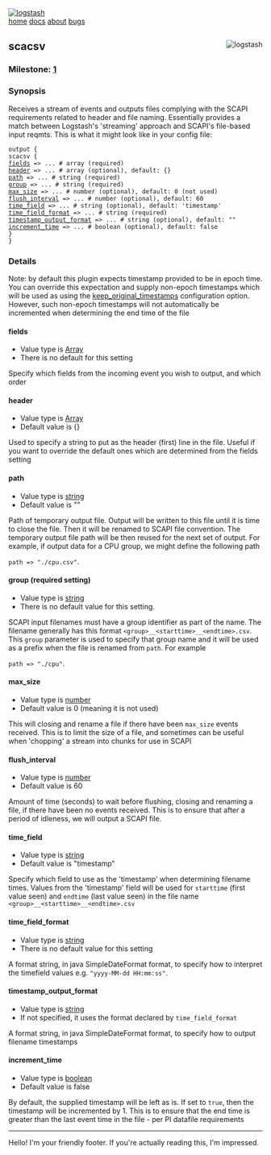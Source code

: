 <html>
<head>
<meta charset="UTF-8">
<title>logstash for SCAPI - output scacsv</title>
<link rel="stylesheet" href="http://logstash.net/style.css">
</head>
<body>
<div class="container">
<div class="header">
<a href="/"><img src="http://logstash.net/images/logo.png" alt="logstash"/></a>
<div class="nav">
<a href="http://logstash.net/">home</a>
<a href="http://logstash.net/docs/1.4.2">docs</a>
<a href="http://logstash.net/docs/1.4.2/learn">about</a>
<a href="https://github.com/elasticsearch/logstash/issues">bugs</a>
</div>
</div>
<div id="content_right">
<!--main content goes here, yo!-->
<div class="content_wrapper">
<img src="http://logstash.net/images/logstash.png" alt="logstash" class="mascot" style="float: right;"/>
<h2>scacsv</h2>
<h3>Milestone: <a href="http://logstash.net/docs/1.4.2/plugin-milestones">1</a></h3>
<h3> Synopsis </h3>
Receives a stream of events and outputs files complying with the SCAPI requirements related to header and file naming.
Essentially provides a match between Logstash's 'streaming' approach and SCAPI's file-based input reqmts.
This is what it might look like in your config file:
<pre><code>output {
scacsv {
<a href="#fields">fields</a> => ... # array (required)
<a href="#header">header</a> => ... # array (optional), default: {}
<a href="#path">path</a> => ... # string (required)
<a href="#group">group</a> => ... # string (required)
<a href="#max_size">max_size</a> => ... # number (optional), default: 0 (not used)
<a href="#flush_interval">flush_interval</a> => ... # number (optional), default: 60
<a href="#time_field">time_field</a> => ... # string (optional), default: 'timestamp'
<a href="#time_field_format">time_field_format</a> => ... # string (required)
<a href="#timestamp_output_format">timestamp_output_format</a> => ... # string (optional), default: ""
<a href="#increment_time">increment_time</a> => ... # boolean (optional), default: false
}
}
</code></pre>
<h3> Details </h3>
Note: by default this plugin expects timestamp provided to be in epoch time. You can override this expectation and supply non-epoch timestamps which will be used as using the <a href="#keep_original_timestamps">keep_original_timestamps</a> configuration option. However, such non-epoch timestamps will not automatically be incremented when determining the end time of the file
<h4>
<a name="fields">
fields
</a>
</h4>
<ul>
<li> Value type is <a href="http://logstash.net/docs/1.4.2/configuration#array">Array</a> </li>
<li> There is no default for this setting </li>
</ul>
<p>Specify which fields from the incoming event you wish to output, and which order</p>
<h4>
<a name="header">
header
</a>
</h4>
<ul>
<li> Value type is <a href="http://logstash.net/docs/1.4.2/configuration#hash">Array</a> </li>
<li> Default value is {} </li>
</ul>
<p>
Used to specify a string to put as the header (first) line in the file. Useful if you want to override the default ones which are determined from the fields setting
</p>
<h4>
<a name="path">
path
</a>
</h4>
<ul>
<li> Value type is <a href="http://logstash.net/docs/1.4.2/configuration#string">string</a> </li>
<li> Default value is "" </li>
</ul>
<p>Path of temporary output file. Output will be written to this file until it is time to close the file. Then it will be renamed to SCAPI file convention. The temporary output file path will be then reused for the next set of output. For example, if output data for a CPU group, we might define the following path </p>
</p><code>path =&gt; "./cpu.csv"</code>.</p>
<h4>
<a name="group">
group (required setting)
</a>
</h4>
<ul>
<li> Value type is <a href="http://logstash.net/docs/1.4.2/configuration#dytomh">string</a> </li>
<li> There is no default value for this setting. </li>
</ul>
<p>SCAPI input filenames must have a group identifier as part of the name. The filename generally has this format <code>&lt;group&gt;__&lt;starttime&gt;__&lt;endtime&gt;.csv</code>. This <code>group</code> parameter is used to specify that group name and it will be used as a prefix when the file is renamed from <code>path</code>. For example</p>
<p><code>path =&gt; "./cpu"</code>.</p>
<h4>
<a name="max_size">
max_size
</a>
</h4>
<ul>
<li> Value type is <a href="../configuration#number">number</a> </li>
<li> Default value is 0 (meaning it is not used)</li>
</ul>
<p>This will closing and rename a file if there have been <code>max_size</code> events received. This is to limit the size of a file, and sometimes can be useful when 'chopping' a stream into chunks for use in SCAPI</p>
<h4>
<a name="flush_interval">
flush_interval
</a>
</h4>
<ul>
<li> Value type is <a href="../configuration#number">number</a> </li>
<li> Default value is 60 </li>
</ul>
<p>Amount of time (seconds) to wait before flushing, closing and renaming a file, if there have been no events received. This is to ensure that after a period of idleness, we will output a SCAPI file.</p>
<h4>
<a name="time_field">
time_field
</a>
</h4>
<ul>
<li> Value type is <a href="../configuration#string">string</a> </li>
<li> Default value is "timestamp"</li>
</ul>
<p>Specify which field to use as the 'timestamp' when determining filename times. Values from the 'timestamp' field will be used for <code>starttime</code> (first value seen) and <code>endtime</code> (last value seen) in the file name <code>&lt;group&gt;__&lt;starttime&gt;__&lt;endtime&gt;.csv</code></p>
<h4>
<a name="time_field_format (required setting)">
time_field_format
</a>
</h4>
<ul>
<li> Value type is <a href="../configuration#string">string</a> </li>
<li> There is no default value for this setting</li>
</ul>
<p>A format string, in java SimpleDateFormat format, to specify how to interpret the timefield values e.g. <code>"yyyy-MM-dd HH:mm:ss"</code>. </p>
<h4>
<a name="timestamp_output_format">
timestamp_output_format
</a>
</h4>
<ul>
<li> Value type is <a href="../configuration#string">string</a> </li>
<li> If not specified, it uses the format declared by <code>time_field_format</code></li>
</ul>
<p>A format string, in java SimpleDateFormat format, to specify how to output filename timestamps</p>
<h4>
<a name="increment_time">
increment_time
</a>
</h4>
<ul>
<li> Value type is <a href="../configuration#boolean">boolean</a> </li>
<li> Default value is false</li>
</ul>
<p>
By default, the supplied timestamp will be left as is. If set to <code>true</code>, then the timestamp will be incremented by 1. This is to ensure that the end time is greater than the last event time in the file - per PI datafile requirements
</p>
<hr>
</div>
<div class="clear">
</div>
</div>
</div>
<!--closes main container div-->
<div class="clear">
</div>
<div class="footer">
<p>
Hello! I'm your friendly footer. If you're actually reading this, I'm impressed.
</p>
</div>
<noscript>
<div style="display:inline;">
<img height="1" width="1" style="border-style:none;" alt="" src="//googleads.g.doubleclick.net/pagead/viewthroughconversion/985891458/?value=0&amp;guid=ON&amp;script=0"/>
</div>
</noscript>
<script src="/js/patch.js?1.4.2"></script>
</body>
</html>
